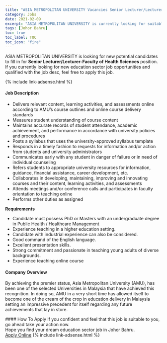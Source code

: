```yaml
---
title: "ASIA METROPOLITAN UNIVERSITY Vacancies Senior Lecturer/Lecturer-Faculty of Health Sciences" 
category: Jobs 
date: 2021-02-09 
excerpt: "ASIA METROPOLITAN UNIVERSITY is currently looking for suitable person to fill in the Senior Lecturer/Lecturer-Faculty of Health Sciences which positioned at Johor Bahru" 
tags: [Johor Bahru] 
toc: true 
toc_label: TOC 
toc_icon: "fire" 
--- 
```


<p>ASIA METROPOLITAN UNIVERSITY is looking for new potential candidates to fill in for <b>Senior Lecturer/Lecturer-Faculty of Health Sciences</b> position. If you currently looking for new education sector job opportunities and qualified with the job desc, feel free to apply this job.
</p>{% include link-adsense.html %} 
 <div><div><h4>Job Description</h4></div><div><div><span><div><ul><li>Delivers relevant content, learning activities, and assessments online according to&#160;AMU&#8217;s course outlines and online course delivery standards</li><li>Measures student understanding of course content</li><li>Maintains accurate records of student attendance, academic achievement, and performance in accordance with university policies and procedures</li><li>Posts a syllabus that uses the university-approved syllabus template</li><li>Responds in a timely fashion to requests for information and/or action from students and university administrators</li><li>Communicates early with any student in danger of failure or in need of individual counseling</li><li>Refers students to appropriate university resources for information, guidance, financial assistance, career development, etc.</li><li>Collaborates in developing, maintaining, improving and innovating courses and their content, learning activities, and assessments</li><li>Attends meetings and/or conference calls and participates in faculty orientation to teaching online</li><li>Performs other duties as assigned</li></ul><p><strong>Requirements</strong></p><ul><li>Candidate must possess PhD or Masters with an undergraduate degree in Public Health / Healthcare Management</li><li>Experience teaching in a higher education setting.</li><li>Candidate with industrial experience can also be considered.</li><li>Good command of the English language.</li><li>Excellent presentation skills.</li><li>Strong commitment and passionate in teaching young adults of diverse backgrounds.</li><li>Experience teaching online course</li></ul></div></span></div></div></div> 
<div><div><h4>Company Overview</h4></div><div><div><span><div><p>By achieving the premier status, Asia Metropolitan University (AMU), has been one of the selected Universities in Malaysia that have achieved this recognition. In doing so, AMU in a very short time has allowed itself to become one of the cream of the crop in education delivery in Malaysia setting an impressive precedent for itself regarding any future achievements that lay in store.</p></div></span></div></div></div> 
#### How To Apply 
If you confident and feel that this job is suitable to you, go ahead take your action now. <br/> 
Hope you find your dream education sector job in Johor Bahru. <br/> 
<a href="https://www.jobstreet.com.my/en/job/senior-lecturer-lecturer-faculty-of-health-sciences-4479946?jobId=jobstreet-my-job-4479946" class="btn btn--info" target="_blank" rel="nofollow noopenner">Apply Online</a> 
{% include link-adsense.html %} 